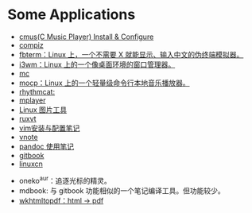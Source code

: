 <link href="../css/style.css" rel="stylesheet" type="text/css" />

# Some Applications

+ [cmus(C Music Player) Install & Configure ](app/cmus.md)
+ [compiz](app/compiz.md)
+ [fbterm：Linux 上，一个不需要 X 就能显示、输入中文的伪终端模拟器。](app/fbterm.md)
+ [i3wm：Linux 上的一个像桌面环境的窗口管理器。](app/i3.md)
+ [mc](app/mc.md)
+ [mocp：Linux 上的一个轻量级命令行本地音乐播放器。](app/mocp.md)
+ [rhythmcat: ](app/rhythmcat.md)
+ [mplayer](app/mplayer.md)
+ [Linux 图片工具](app/pic_utils.md)
+ [ruxvt](app/ruxvt.md)
+ [vim安装与配置笔记](app/vim.md)
+ [vnote](app/vnote.md)
+ [pandoc 使用笔记](app/pandoc.md)
+ [gitbook](app/gitbook.md)
+ [linuxcn](app/lincn.md)
- oneko<sup>aur</sup>：追逐光标的精灵。
- mdbook: 与 gitbook 功能相似的一个笔记编译工具。但功能较少。
- [wkhtmltopdf：html -> pdf](https://linux.cn/article-8362-1.html)

